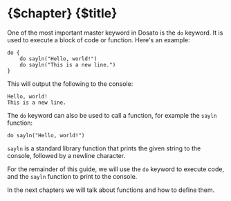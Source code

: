 # {$chapter} {$title}

One of the most important master keyword in Dosato is the `do` keyword. It is used to execute a block of code or function. Here's an example:

```dosato
do {
    do sayln("Hello, world!")
    do sayln("This is a new line.")
}
```

This will output the following to the console:

```raw
Hello, world!
This is a new line.
```

The `do` keyword can also be used to call a function, for example the `sayln` function:

```dosato
do sayln("Hello, world!")
```

`sayln` is a standard library function that prints the given string to the console, followed by a newline character.

For the remainder of this guide, we will use the `do` keyword to execute code, and the `sayln` function to print to the console.

In the next chapters we will talk about functions and how to define them.